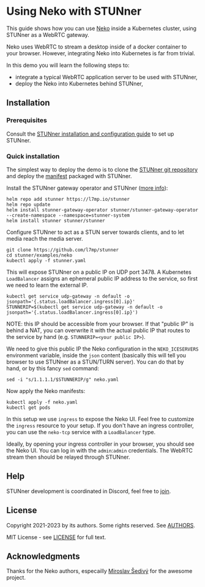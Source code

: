 # Using Neko with STUNner

This guide shows how you can use [Neko](https://github.com/m1k1o/neko/)
inside a Kubernetes cluster, using STUNner as a WebRTC gateway.

Neko uses WebRTC to stream a desktop inside of a docker container to your browser.
However, integrating Neko into Kubernetes is far from trivial.

In this demo you will learn the following steps to:

- integrate a typical WebRTC application server to be used with STUNner,
- deploy the Neko into Kubernetes behind STUNner,

## Installation

### Prerequisites

Consult the [STUNner installation and configuration guide](../../INSTALL.md) to set up STUNner.

### Quick installation

The simplest way to deploy the demo is to clone the [STUNner git
repository](https://github.com/l7mp/stunner) and deploy the
[manifest](neko.yaml) packaged with STUNner.

Install the STUNner gateway operator and STUNner ([more info](https://github.com/l7mp/stunner-helm)):

```console
helm repo add stunner https://l7mp.io/stunner
helm repo update
helm install stunner-gateway-operator stunner/stunner-gateway-operator --create-namespace --namespace=stunner-system
helm install stunner stunner/stunner
```

Configure STUNner to act as a STUN server towards clients, and to let media reach the media server.

```
git clone https://github.com/l7mp/stunner
cd stunner/examples/neko
kubectl apply -f stunner.yaml
```

This will expose STUNner on a public IP on UDP port 3478. A Kubernetes `LoadBalancer` assigns an
ephemeral public IP address to the service, so first we need to learn the external IP.

```
kubectl get service udp-gateway -n default -o jsonpath='{.status.loadBalancer.ingress[0].ip}'
STUNNERIP=$(kubectl get service udp-gateway -n default -o jsonpath='{.status.loadBalancer.ingress[0].ip}')
```

NOTE: this IP should be accessible from your browser. If that "public IP" is behind a NAT, you can overwrite it with the actual
public IP that routes to the service by hand (e.g. `STUNNERIP=<your public IP>`).

We need to give this public IP the Neko configuration in the `NEKO_ICESERVERS` environment variable, inside the `json` content (basically this will tell you browser to use STUNner as a STUN/TURN server).
You can do that by hand, or by this fancy `sed` command:
```
sed -i "s/1.1.1.1/$STUNNERIP/g" neko.yaml
```

Now apply the Neko manifests:
```
kubectl apply -f neko.yaml
kubectl get pods
```

In this setup we use `ingress` to expose the Neko UI. Feel free to customize the `ingress` resource to your setup.
If you don't have an ingress controller, you can use the `neko-tcp` service with a `LoadBalancer` type.

Ideally, by opening your ingress controller in your browser, you should see the Neko UI. You can log in with the `admin`:`admin` credentials. The WebRTC stream then should be relayed through STUNner.

## Help

STUNner development is coordinated in Discord, feel free to [join](https://discord.gg/DyPgEsbwzc).

## License

Copyright 2021-2023 by its authors. Some rights reserved. See [AUTHORS](https://github.com/l7mp/stunner/blob/main/AUTHORS).

MIT License - see [LICENSE](https://github.com/l7mp/stunner/blob/main/LICENSE) for full text.

## Acknowledgments

Thanks for the Neko authors, especailly [Miroslav Šedivý](https://github.com/m1k1o) for the awesome project.
